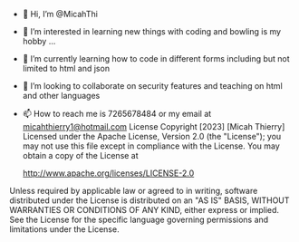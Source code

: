 - 👋 Hi, I’m @MicahThi
- 👀 I’m interested in learning new things with coding and bowling is my hobby  ...
- 🌱 I’m currently learning how to code in different forms including but not limited to html and json
- 💞️ I’m looking to collaborate on security features and teaching on html and other languages 
- 📫 How to reach me is 7265678484 or my email at micahthierry1@hotmail.com
License Copyright [2023] [Micah Thierry]
Licensed under the Apache License, Version 2.0 (the "License");
you may not use this file except in compliance with the License.
You may obtain a copy of the License at

    http://www.apache.org/licenses/LICENSE-2.0

Unless required by applicable law or agreed to in writing, software
distributed under the License is distributed on an "AS IS" BASIS,
WITHOUT WARRANTIES OR CONDITIONS OF ANY KIND, either express or implied.
See the License for the specific language governing permissions and
limitations under the License.


<!---
MicahThi/MicahThi is a ✨ special ✨ repository because its `README.md` (this file) appears on your GitHub profile.
You can click the Preview link to take a look at your changes.
--->
